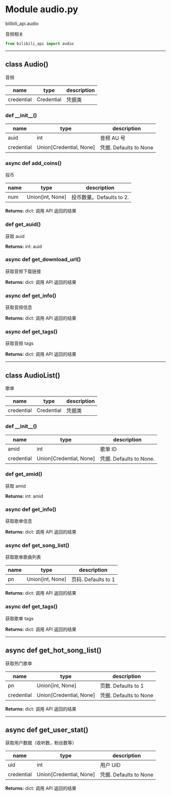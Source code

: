 # Module audio.py


bilibili_api.audio

音频相关


``` python
from bilibili_api import audio
```

---

## class Audio()

音频


| name | type | description |
| - | - | - |
| credential | Credential | 凭据类 |


### def \_\_init\_\_()


| name | type | description |
| - | - | - |
| auid | int | 音频 AU 号 |
| credential | Union[Credential, None] | 凭据. Defaults to None |


### async def add_coins()

投币


| name | type | description |
| - | - | - |
| num | Union[int, None] | 投币数量。Defaults to 2. |

**Returns:** dict: 调用 API 返回的结果




### def get_auid()

获取 auid



**Returns:** int: auid




### async def get_download_url()

获取音频下载链接



**Returns:** dict: 调用 API 返回的结果




### async def get_info()

获取音频信息



**Returns:** dict: 调用 API 返回的结果




### async def get_tags()

获取音频 tags



**Returns:** dict: 调用 API 返回的结果




---

## class AudioList()

歌单


| name | type | description |
| - | - | - |
| credential | Credential | 凭据类 |


### def \_\_init\_\_()


| name | type | description |
| - | - | - |
| amid | int | 歌单 ID |
| credential | Union[Credential, None] | 凭据. Defaults to None. |


### def get_amid()

获取 amid



**Returns:** int: amid




### async def get_info()

获取歌单信息



**Returns:** dict: 调用 API 返回的结果




### async def get_song_list()

获取歌单歌曲列表


| name | type | description |
| - | - | - |
| pn | Union[int, None] | 页码. Defaults to 1 |

**Returns:** dict: 调用 API 返回的结果




### async def get_tags()

获取歌单 tags



**Returns:** dict: 调用 API 返回的结果




---

## async def get_hot_song_list()

获取热门歌单


| name | type | description |
| - | - | - |
| pn | Union[int, None] | 页数. Defaults to 1 |
| credential | Union[Credential, None] | 凭据. Defaults to None |

**Returns:** dict: 调用 API 返回的结果




---

## async def get_user_stat()

获取用户数据（收听数，粉丝数等）


| name | type | description |
| - | - | - |
| uid | int | 用户 UID |
| credential | Union[Credential, None] | 凭据. Defaults to None |

**Returns:** dict: 调用 API 返回的结果




